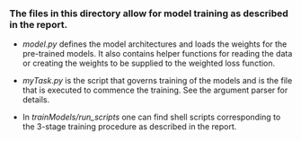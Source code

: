 ### The files in this directory allow for model training as described in the report.

- *model.py* defines the model architectures and loads the weights for the pre-trained models. It also contains helper functions
for reading the data or creating the weights to be supplied to the weighted loss function.

- *myTask.py* is the script that governs training of the models and is the file that is executed to commence the training.
See the argument parser for details.

- In *trainModels/run_scripts* one can find shell scripts corresponding to the 3-stage training procedure as described in the report.
